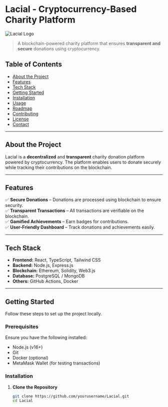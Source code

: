 # **Lacial - Cryptocurrency-Based Charity Platform**  

![Lacial Logo](link-to-your-logo.png)  

> A blockchain-powered charity platform that ensures **transparent and secure** donations using cryptocurrency.

## **Table of Contents**  
- [About the Project](#about-the-project)  
- [Features](#features)  
- [Tech Stack](#tech-stack)  
- [Getting Started](#getting-started)  
- [Installation](#installation)  
- [Usage](#usage)  
- [Roadmap](#roadmap)  
- [Contributing](#contributing)  
- [License](#license)  
- [Contact](#contact)  

---

## **About the Project**  
Lacial is a **decentralized** and **transparent** charity donation platform powered by cryptocurrency. The platform enables users to donate securely while tracking their contributions on the blockchain.

---

## **Features**  
✅ **Secure Donations** – Donations are processed using blockchain to ensure security.  
✅ **Transparent Transactions** – All transactions are verifiable on the blockchain.  
✅ **Gamified Achievements** – Earn badges for contributions.  
✅ **User-Friendly Dashboard** – Track donations and achievements easily.  

---

## **Tech Stack**  
- **Frontend:** React, TypeScript, Tailwind CSS  
- **Backend:** Node.js, Express.js  
- **Blockchain:** Ethereum, Solidity, Web3.js  
- **Database:** PostgreSQL / MongoDB  
- **Others:** GitHub Actions, Docker  

---

## **Getting Started**  
Follow these steps to set up the project locally.

### **Prerequisites**  
Ensure you have the following installed:  
- Node.js (v16+)  
- Git  
- Docker (optional)  
- MetaMask Wallet (for testing transactions)  

### **Installation**  
1. **Clone the Repository**  
   ```bash
   git clone https://github.com/yourusername/Lacial.git
   cd Lacial
